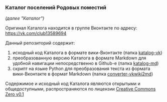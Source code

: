 ### Каталог поселений Родовых поместий
*(далее "Каталог")*

Оригинал Каталога находится в группе Вконтакте по адресу: https://vk.com/club13589694

Данный репозиторий содержит:  
  1. исходный код Каталога в формате вики-Вконтакте (папка [katalog-vk](https://github.com/dimitrius-brest/katalog-poseleniy-RP/tree/master/katalog-vk))  
  2. преобразованную версию Каталога в формате Markdown для удобной навигации непосредственно в Github-е (папка [katalog-md](https://github.com/dimitrius-brest/katalog-poseleniy-RP/tree/master/katalog-md))  
  3. скрипт на языке Python для преобразования текста из формата вики-Вконтакте в формат Markdown (папка [converter-vkwiki2md](https://github.com/dimitrius-brest/katalog-poseleniy-RP/tree/master/converter-vkwiki2md))

Содержимое и исходный код Каталога являются открытыми и общедоступными, распространяются по лицензии [Creative Commons Zero v0.1](https://creativecommons.org/publicdomain/zero/1.0/deed.ru)
